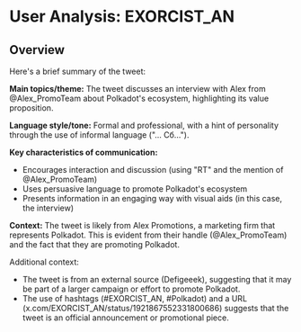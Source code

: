 # User Analysis: EXORCIST_AN

## Overview

Here's a brief summary of the tweet:

**Main topics/theme:** The tweet discusses an interview with Alex from @Alex_PromoTeam about Polkadot's ecosystem, highlighting its value proposition.

**Language style/tone:** Formal and professional, with a hint of personality through the use of informal language ("... Cб…").

**Key characteristics of communication:**

* Encourages interaction and discussion (using "RT" and the mention of @Alex_PromoTeam)
* Uses persuasive language to promote Polkadot's ecosystem
* Presents information in an engaging way with visual aids (in this case, the interview)

**Context:** The tweet is likely from Alex Promotions, a marketing firm that represents Polkadot. This is evident from their handle (@Alex_PromoTeam) and the fact that they are promoting Polkadot.

Additional context:

* The tweet is from an external source (Defigeeek), suggesting that it may be part of a larger campaign or effort to promote Polkadot.
* The use of hashtags (#EXORCIST_AN, #Polkadot) and a URL (x.com/EXORCIST_AN/status/1921867552331800686) suggests that the tweet is an official announcement or promotional piece.